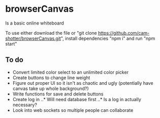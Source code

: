 # browserCanvas

Is a basic online whiteboard

To use either download the file or "git clone https://github.com/cam-shotter/browserCanvas.git", install dependencies "npm i"
and run "npm start"



## To do
* Convert limited color select to an unlimited color picker
* Create buttons to change line weight
* Figure out proper UI so it isn't as chaotic and ugly (potentially have canvas take up whole background?)
* Write functions for save and delete buttons
* Create log in
..* Will need database first
..* Is a log in actually necessary?
* Look into web sockets so multiple people can collaborate
